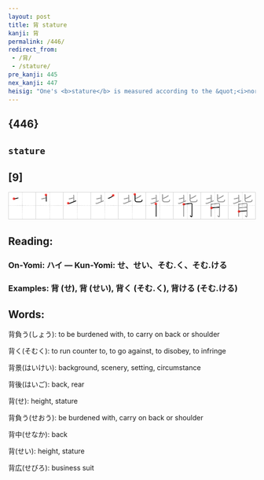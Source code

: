```yaml
---
layout: post
title: 背 stature
kanji: 背
permalink: /446/
redirect_from:
 - /背/
 - /stature/
pre_kanji: 445
nex_kanji: 447
heisig: "One's <b>stature</b> is measured according to the &quot;<i>northern</i>-most&quot; <i>part of the body</i>."
---
```


## {446}

## `stature`

## [9]

<div class="stroke"><img src="../images/E8838C.png" /></div>

## Reading:

### On-Yomi: ハイ &mdash; Kun-Yomi: せ、せい、そむ.く、そむ.ける

### Examples: 背 (せ), 背 (せい), 背く (そむ.く), 背ける (そむ.ける)

## Words:

背負う(しょう): to be burdened with, to carry on back or shoulder

背く(そむく): to run counter to, to go against, to disobey, to infringe

背景(はいけい): background, scenery, setting, circumstance

背後(はいご): back, rear

背(せ): height, stature

背負う(せおう): be burdened with, carry on back or shoulder

背中(せなか): back

背(せい): height, stature

背広(せびろ): business suit
